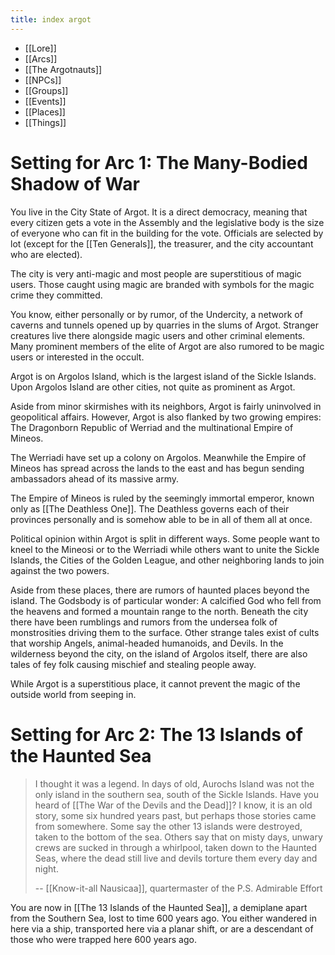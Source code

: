 ```yaml
---
title: index argot
---
```

- [[Lore]]
- [[Arcs]]
- [[The Argotnauts]]
- [[NPCs]]
- [[Groups]]
- [[Events]]
- [[Places]]
- [[Things]]

# Setting for Arc 1: The Many-Bodied Shadow of War

You live in the City State of Argot. It is a direct democracy, meaning that every citizen gets a vote in the Assembly and the legislative body is the size of everyone who can fit in the building for the vote. Officials are selected by lot (except for the [[Ten Generals]], the treasurer, and the city accountant who are elected).

The city is very anti-magic and most people are superstitious of magic users. Those caught using magic are branded with symbols for the magic crime they committed. 

You know, either personally or by rumor, of the Undercity, a network of caverns and tunnels opened up by quarries in the slums of Argot. Stranger creatures live there alongside magic users and other criminal elements. Many prominent members of the elite of Argot are also rumored to be magic users or interested in the occult.

Argot is on Argolos Island, which is the largest island of the Sickle Islands. Upon Argolos Island are other cities, not quite as prominent as Argot.

Aside from minor skirmishes with its neighbors, Argot is fairly uninvolved in geopolitical affairs. However, Argot is also flanked by two growing empires: The Dragonborn Republic of Werriad and the multinational Empire of Mineos.

The Werriadi have set up a colony on Argolos. Meanwhile the Empire of Mineos has spread across the lands to the east and has begun sending ambassadors ahead of its massive army. 

The Empire of Mineos is ruled by the seemingly immortal emperor, known only as [[The Deathless One]]. The Deathless governs each of their provinces personally and is somehow able to be in all of them all at once.

Political opinion within Argot is split in different ways. Some people want to kneel to the Mineosi or to the Werriadi while others want to unite the Sickle Islands, the Cities of the Golden League, and other neighboring lands to join against the two powers. 

Aside from these places, there are rumors of haunted places beyond the island. The Godsbody is of particular wonder: A calcified God who fell from the heavens and formed a mountain range to the north. Beneath the city there have been rumblings and rumors from the undersea folk of monstrosities driving them to the surface. Other strange tales exist of cults that worship Angels, animal-headed humanoids, and Devils. In the wilderness beyond the city, on the island of Argolos itself, there are also tales of fey folk causing mischief and stealing people away. 

While Argot is a superstitious place, it cannot prevent the magic of the outside world from seeping in.

# Setting for Arc 2: The 13 Islands of the Haunted Sea


> I thought it was a legend. In days of old, Aurochs Island was not the only island in the southern sea, south of the Sickle Islands. Have you heard of [[The War of the Devils and the Dead]]? I know, it is an old story, some six hundred years past, but perhaps those stories came from somewhere. Some say the other 13 islands were destroyed, taken to the bottom of the sea. Others say that on misty days, unwary crews are sucked in through a whirlpool, taken down to the Haunted Seas, where the dead still live and devils torture them every day and night.
> 
>  -- [[Know-it-all Nausicaa]], quartermaster of the P.S. Admirable Effort

 

You are now in [[The 13 Islands of the Haunted Sea]], a demiplane apart from the Southern Sea, lost to time 600 years ago. You either wandered in here via a ship, transported here via a planar shift, or are a descendant of those who were trapped here 600 years ago. 